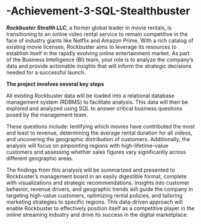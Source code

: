 # -Achievement-3-SQL-Stealthbuster
***Rockbuster Stealth LLC***, a former global leader in movie rentals, is transitioning to an online video rental service to remain competitive in the face of industry giants like Netflix and Amazon Prime. With a rich catalog of existing movie licenses, Rockbuster aims to leverage its resources to establish itself in the rapidly evolving online entertainment market. As part of the Business Intelligence (BI) team, your role is to analyze the company’s data and provide actionable insights that will inform the strategic decisions needed for a successful launch.

**The project involves several key steps** 

All existing Rockbuster data will be loaded into a relational database management system (RDBMS) to facilitate analysis. This data will then be explored and analyzed using SQL to answer critical business questions posed by the management team.

These questions include:
Ientifying which movies have contributed the most and least to revenue, determining the average rental duration for all videos, and uncovering the geographic distribution of customers. Additionally, the analysis will focus on pinpointing regions with high-lifetime-value customers and assessing whether sales figures vary significantly across different geographic areas.

The findings from this analysis will be summarized and presented to Rockbuster’s management board in an easily digestible format, complete with visualizations and strategic recommendations. Insights into customer behavior, revenue drivers, and geographic trends will guide the company in targeting high-value customers, optimizing rental policies, and tailoring marketing strategies to specific regions. This data-driven approach will enable Rockbuster to effectively position itself as a competitive player in the online streaming industry and drive its success in the digital marketplace.
